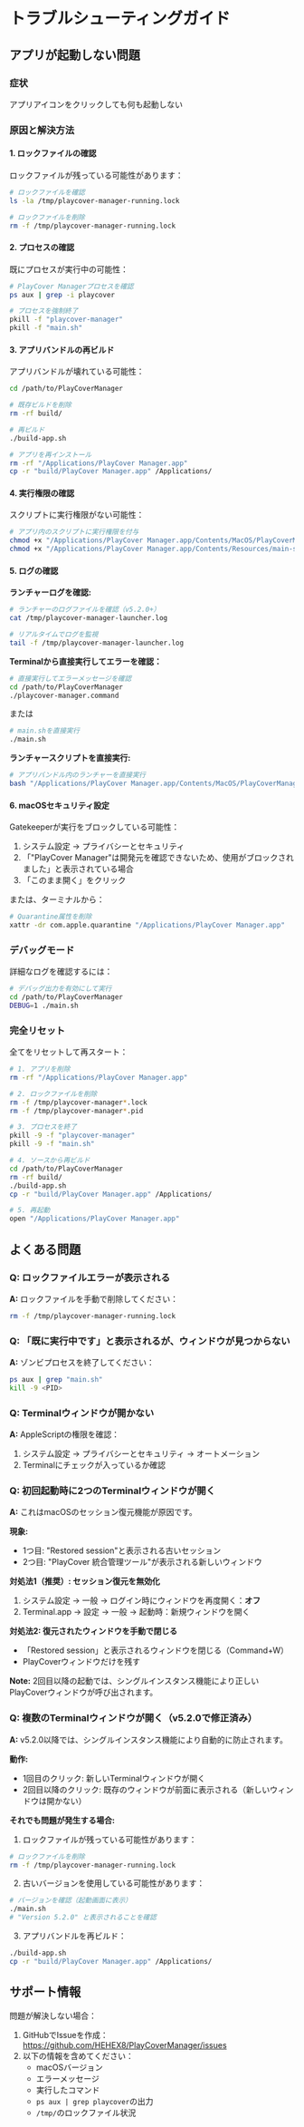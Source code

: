 # トラブルシューティングガイド

## アプリが起動しない問題

### 症状
アプリアイコンをクリックしても何も起動しない

### 原因と解決方法

#### 1. ロックファイルの確認

ロックファイルが残っている可能性があります：

```bash
# ロックファイルを確認
ls -la /tmp/playcover-manager-running.lock

# ロックファイルを削除
rm -f /tmp/playcover-manager-running.lock
```

#### 2. プロセスの確認

既にプロセスが実行中の可能性：

```bash
# PlayCover Managerプロセスを確認
ps aux | grep -i playcover

# プロセスを強制終了
pkill -f "playcover-manager"
pkill -f "main.sh"
```

#### 3. アプリバンドルの再ビルド

アプリバンドルが壊れている可能性：

```bash
cd /path/to/PlayCoverManager

# 既存ビルドを削除
rm -rf build/

# 再ビルド
./build-app.sh

# アプリを再インストール
rm -rf "/Applications/PlayCover Manager.app"
cp -r "build/PlayCover Manager.app" /Applications/
```

#### 4. 実行権限の確認

スクリプトに実行権限がない可能性：

```bash
# アプリ内のスクリプトに実行権限を付与
chmod +x "/Applications/PlayCover Manager.app/Contents/MacOS/PlayCoverManager"
chmod +x "/Applications/PlayCover Manager.app/Contents/Resources/main-script.sh"
```

#### 5. ログの確認

**ランチャーログを確認:**

```bash
# ランチャーのログファイルを確認（v5.2.0+）
cat /tmp/playcover-manager-launcher.log

# リアルタイムでログを監視
tail -f /tmp/playcover-manager-launcher.log
```

**Terminalから直接実行してエラーを確認：**

```bash
# 直接実行してエラーメッセージを確認
cd /path/to/PlayCoverManager
./playcover-manager.command
```

または

```bash
# main.shを直接実行
./main.sh
```

**ランチャースクリプトを直接実行:**

```bash
# アプリバンドル内のランチャーを直接実行
bash "/Applications/PlayCover Manager.app/Contents/MacOS/PlayCoverManager"
```

#### 6. macOSセキュリティ設定

Gatekeeperが実行をブロックしている可能性：

1. システム設定 → プライバシーとセキュリティ
2. 「"PlayCover Manager"は開発元を確認できないため、使用がブロックされました」と表示されている場合
3. 「このまま開く」をクリック

または、ターミナルから：

```bash
# Quarantine属性を削除
xattr -dr com.apple.quarantine "/Applications/PlayCover Manager.app"
```

### デバッグモード

詳細なログを確認するには：

```bash
# デバッグ出力を有効にして実行
cd /path/to/PlayCoverManager
DEBUG=1 ./main.sh
```

### 完全リセット

全てをリセットして再スタート：

```bash
# 1. アプリを削除
rm -rf "/Applications/PlayCover Manager.app"

# 2. ロックファイルを削除
rm -f /tmp/playcover-manager*.lock
rm -f /tmp/playcover-manager*.pid

# 3. プロセスを終了
pkill -9 -f "playcover-manager"
pkill -9 -f "main.sh"

# 4. ソースから再ビルド
cd /path/to/PlayCoverManager
rm -rf build/
./build-app.sh
cp -r "build/PlayCover Manager.app" /Applications/

# 5. 再起動
open "/Applications/PlayCover Manager.app"
```

## よくある問題

### Q: ロックファイルエラーが表示される

**A:** ロックファイルを手動で削除してください：

```bash
rm -f /tmp/playcover-manager-running.lock
```

### Q: 「既に実行中です」と表示されるが、ウィンドウが見つからない

**A:** ゾンビプロセスを終了してください：

```bash
ps aux | grep "main.sh"
kill -9 <PID>
```

### Q: Terminalウィンドウが開かない

**A:** AppleScriptの権限を確認：

1. システム設定 → プライバシーとセキュリティ → オートメーション
2. Terminalにチェックが入っているか確認

### Q: 初回起動時に2つのTerminalウィンドウが開く

**A:** これはmacOSのセッション復元機能が原因です。

**現象:**
- 1つ目: "Restored session"と表示される古いセッション
- 2つ目: "PlayCover 統合管理ツール"が表示される新しいウィンドウ

**対処法1（推奨）: セッション復元を無効化**
1. システム設定 → 一般 → ログイン時にウィンドウを再度開く：**オフ**
2. Terminal.app → 設定 → 一般 → 起動時：新規ウィンドウを開く

**対処法2: 復元されたウィンドウを手動で閉じる**
- 「Restored session」と表示されるウィンドウを閉じる（Command+W）
- PlayCoverウィンドウだけを残す

**Note:** 2回目以降の起動では、シングルインスタンス機能により正しいPlayCoverウィンドウが呼び出されます。

### Q: 複数のTerminalウィンドウが開く（v5.2.0で修正済み）

**A:** v5.2.0以降では、シングルインスタンス機能により自動的に防止されます。

**動作:**
- 1回目のクリック: 新しいTerminalウィンドウが開く
- 2回目以降のクリック: 既存のウィンドウが前面に表示される（新しいウィンドウは開かない）

**それでも問題が発生する場合:**

1. ロックファイルが残っている可能性があります：
```bash
# ロックファイルを削除
rm -f /tmp/playcover-manager-running.lock
```

2. 古いバージョンを使用している可能性があります：
```bash
# バージョンを確認（起動画面に表示）
./main.sh
# "Version 5.2.0" と表示されることを確認
```

3. アプリバンドルを再ビルド：
```bash
./build-app.sh
cp -r "build/PlayCover Manager.app" /Applications/
```

## サポート情報

問題が解決しない場合：

1. GitHubでIssueを作成：https://github.com/HEHEX8/PlayCoverManager/issues
2. 以下の情報を含めてください：
   - macOSバージョン
   - エラーメッセージ
   - 実行したコマンド
   - `ps aux | grep playcover`の出力
   - `/tmp/`のロックファイル状況
